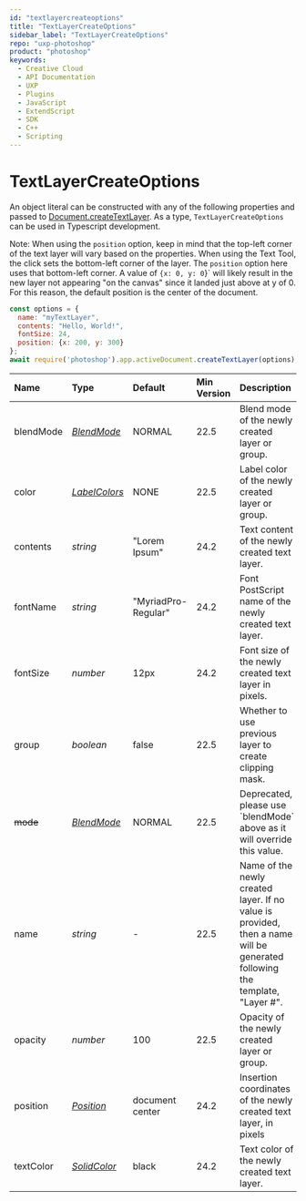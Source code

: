 ```yaml
---
id: "textlayercreateoptions"
title: "TextLayerCreateOptions"
sidebar_label: "TextLayerCreateOptions"
repo: "uxp-photoshop"
product: "photoshop"
keywords:
  - Creative Cloud
  - API Documentation
  - UXP
  - Plugins
  - JavaScript
  - ExtendScript
  - SDK
  - C++
  - Scripting
---
```


# TextLayerCreateOptions

An object literal can be constructed with any of the following properties
and passed to [Document.createTextLayer](/ps_reference/classes/document/#createtextlayer).
As a type, `TextLayerCreateOptions` can be used in Typescript development.

Note: When using the `position` option, keep in mind that the top-left corner
of the text layer will vary based on the properties.
When using the Text Tool, the click sets the bottom-left corner of the layer.
The `position` option here uses that bottom-left corner.
A value of `{x: 0, y: 0`}` will likely result in the new layer not appearing "on the canvas"
since it landed just above at y of 0.
For this reason, the default position is the center of the document.

```javascript
const options = {
  name: "myTextLayer",
  contents: "Hello, World!",
  fontSize: 24,
  position: {x: 200, y: 300}
};
await require('photoshop').app.activeDocument.createTextLayer(options);
```

| Name | Type | Default | Min Version | Description |
| :------ | :------ | :------ | :------ | :------ |
| blendMode | [*BlendMode*](/ps_reference/modules/constants/#blendmode) | NORMAL | 22.5 | Blend mode of the newly created layer or group. |
| color | [*LabelColors*](/ps_reference/modules/constants/#labelcolors) | NONE | 22.5 | Label color of the newly created layer or group. |
| contents | *string* | &quot;Lorem Ipsum&quot; | 24.2 | Text content of the newly created text layer. |
| fontName | *string* | &quot;MyriadPro-Regular&quot; | 24.2 | Font PostScript name of the newly created text layer. |
| fontSize | *number* | 12px | 24.2 | Font size of the newly created text layer in pixels. |
| group | *boolean* | false | 22.5 | Whether to use previous layer to create clipping mask. |
| ~~mode~~ | [*BlendMode*](/ps_reference/modules/constants/#blendmode) | NORMAL | 22.5 | Deprecated, please use &#x60;blendMode&#x60; above as it will override this value. |
| name | *string* | - | 22.5 | Name of the newly created layer. If no value is provided, then a name will be generated following the template, &quot;Layer #&quot;. |
| opacity | *number* | 100 | 22.5 | Opacity of the newly created layer or group. |
| position | [*Position*](/ps_reference/objects/options/position/) | document center | 24.2 | Insertion coordinates of the newly created text layer, in pixels |
| textColor | [*SolidColor*](/ps_reference/classes/solidcolor/) | black | 24.2 | Text color of the newly created text layer. |
